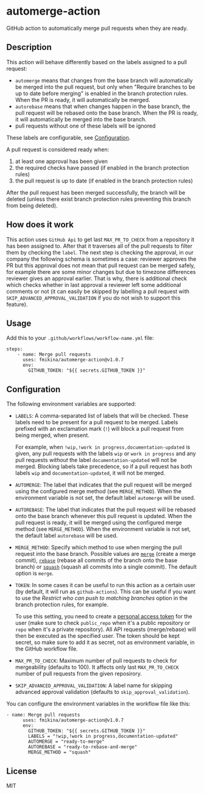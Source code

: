# automerge-action

GitHub action to automatically merge pull requests when they are ready.

## Description

This action will behave differently based on the labels assigned to a pull
request:

- `automerge` means that changes from the base branch will automatically be
  merged into the pull request, but only when "Require branches to be up to
  date before merging" is enabled in the branch protection rules. When the PR
  is ready, it will automatically be merged.
- `autorebase` means that when changes happen in the base branch, the pull
  request will be rebased onto the base branch. When the PR is ready, it will
  automatically be merged into the base branch.
- pull requests without one of these labels will be ignored

These labels are configurable, see [Configuration](#configuration).

A pull request is considered ready when:

1. at least one approval has been given
2. the required checks have passed (if enabled in the branch protection rules)
3. the pull request is up to date (if enabled in the branch protection rules)

After the pull request has been merged successfully, the branch will be
deleted (unless there exist branch protection rules preventing this branch
from being deleted).

## How does it work

This action uses `GitHub Api` to get last `MAX_PR_TO_CHECK` from a repository it has been assigned to. After that it traverses all of the pull requests to filter them by checking the `label`. The next step is checking the approval, in our company the following schema is sometimes a case: reviewer approves the PR but this approval does not mean that pull request can be merged safely, for example there are some minor changes but due to timezone differences reviewer gives an approval earlier. That is why, there is additional check which checks whether in last approval a reviewer left some additional comments or not (it can easily be skipped by labelling a pull request with `SKIP_ADVANCED_APPROVAL_VALIDATION` if you do not wish to support this feature).

## Usage

Add this to your `.github/workflows/workflow-name.yml` file:

```
steps:
    - name: Merge pull requests
      uses: fmikina/automerge-action@v1.0.7
      env:
        GITHUB_TOKEN: "${{ secrets.GITHUB_TOKEN }}"
```

## Configuration

The following environment variables are supported:

- `LABELS`: A comma-separated list of labels that will be checked.
  These labels need to be present for a pull request to be merged.
  Labels prefixed with an exclamation mark (`!`) will block a pull request
  from being merged, when present.

  For example, when `!wip,!work in progress,documentation-updated` is given,
  any pull requests with the labels `wip` or `work in progress` and any pull
  requests _without_ the label `documentation-updated` will not be merged.
  Blocking labels take precedence, so if a pull request has both labels
  `wip` and `documentation-updated`, it will not be merged.
- `AUTOMERGE`: The label that indicates that the pull request will be merged
  using the configured merge method (see `MERGE_METHOD`). When the environment
  variable is not set, the default label `automerge` will be used.
- `AUTOREBASE`: The label that indicates that the pull request will be rebased
  onto the base branch whenever this pull request is updated. When the pull
  request is ready, it will be merged using the configured merge method (see
  `MERGE_METHOD`). When the environment variable is not set, the default label
  `autorebase` will be used.
- `MERGE_METHOD`: Specify which method to use when merging the pull request
  into the base branch. Possible values are
  [`merge`](https://help.github.com/en/articles/about-pull-request-merges) (create a merge commit),
  [`rebase`](https://help.github.com/en/articles/about-pull-request-merges#rebase-and-merge-your-pull-request-commits)
  (rebase all commits of the branch onto the base branch)
  or [`squash`](https://help.github.com/en/articles/about-pull-request-merges#squash-and-merge-your-pull-request-commits)
  (squash all commits into a single commit). The default option is `merge`.
- `TOKEN`: In some cases it can be useful to run this action as a certain user
  (by default, it will run as `github-actions`). This can be useful if you want
  to use the _Restrict who can push to matching branches_ option in the branch
  protection rules, for example.
  
  To use this setting, you need to create a
  [personal access token](https://help.github.com/en/articles/creating-a-personal-access-token-for-the-command-line)
  for the user (make sure to check `public_repo` when it's a public repository
  or `repo` when it's a private repository). All API requests (merge/rebase)
  will then be executed as the specified user. The token should be kept secret,
  so make sure to add it as secret, not as environment variable, in the GitHub
  workflow file.
- `MAX_PR_TO_CHECK`: Maximum number of pull requests to check for mergeability (defaults to 100). It affects only last `MAX_PR_TO_CHECK` number of pull requests from the given reposirory.
- `SKIP_ADVANCED_APPROVAL_VALIDATION`: A label name for skipping advanced approval validation (defaults to `skip_approval_validation`).

You can configure the environment variables in the workflow file like this:

```
- name: Merge pull requests
      uses: fmikina/automerge-action@v1.0.7
      env:
        GITHUB_TOKEN: "${{ secrets.GITHUB_TOKEN }}"
        LABELS = "!wip,!work in progress,documentation-updated"
        AUTOMERGE = "ready-to-merge"
        AUTOREBASE = "ready-to-rebase-and-merge"
        MERGE_METHOD = "squash"
```

## License

MIT
